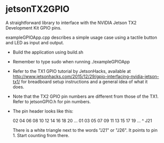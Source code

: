 # jetsonTX2GPIO

A straightforward library to interface with the NVIDIA Jetson TX2 Development Kit GPIO pins.

exampleGPIOApp.cpp describes a simple usage case using a tactile button and LED as input and output. 

* Build the application using build.sh

* Remember to type sudo when running ./exampleGPIOApp

* Refer to the TX1 GPIO tutorial by JetsonHacks, available at
  http://www.jetsonhacks.com/2015/12/29/gpio-interfacing-nvidia-jetson-tx1/
  for breadboard setup instructions and a general idea of what it does. 

* Note that the TX2 GPIO pin numbers are different from those of the TX1. 
  Refer to jetsonGPIO.h for pin numbers. 

* The pin header looks like this: 

     02 04 06 08 10 12 14 16 18 20 ...
     01 03 05 07 09 11 13 15 17 19 ...
     ^ J21
 
  There is a white triangle next to the words "J21" or "J26". 
  It points to pin 1. 
  Start counting from there. 

